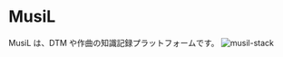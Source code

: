 # MusiL

MusiL は、DTM や作曲の知識記録プラットフォームです。
![musil-stack](https://user-images.githubusercontent.com/37304826/131236755-c3eac891-f24e-4c11-8247-f27792734bbb.png)
